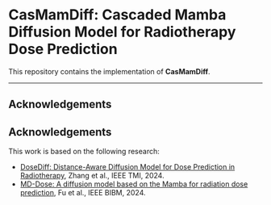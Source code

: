 # CasMamDiff: Cascaded Mamba Diffusion Model for Radiotherapy Dose Prediction

This repository contains the implementation of **CasMamDiff**.

---

## Acknowledgements

## Acknowledgements
This work is based on the following research:
- [DoseDiff: Distance-Aware Diffusion Model for Dose Prediction in Radiotherapy](https://doi.org/10.1109/TMI.2024.3383423), Zhang et al., IEEE TMI, 2024.
- [MD-Dose: A diffusion model based on the Mamba for radiation dose prediction](https://doi.org/10.1109/BIBM.2024.xxxxxxx), Fu et al., IEEE BIBM, 2024.
